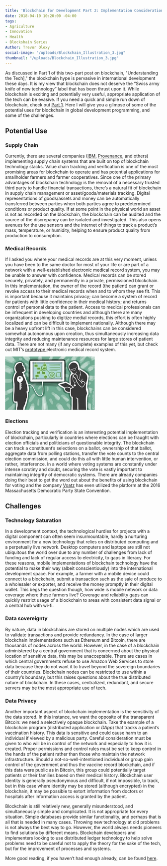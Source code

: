 ```yaml
---
title: 'Blockchain for Development Part 2: Implementation Considerations'
date: 2018-04-10 10:20:00 -04:00
tags:
- Agriculture
- Innovation
- Health
- Blockshain Series
Author: Trevor Olexy
social-image: "/uploads/Blockchain_Illustration_3.jpg"
thumbnail: "/uploads/Blockchain_Illustration_3.jpg"
---
```


As discussed in Part 1 of this two-part post on blockchain, "Understanding the Tech]," the blockchain hype is pervasive in international development these days. It is my view that blockchain does not deserve the “Swiss army knife of new technology” label that has been thrust upon it. While blockchain is exciting and potentially very useful, appropriate application of the tech can be evasive. If you need a quick and simple run down of blockchain, check out [Part 1](dai-global-digital.com/blockchain-for-development-part-1-understanding-the-tech.html). Here I will give you a glimpse of some of the potential uses for blockchain in global development programming, and some of the challenges.

<!--more-->

## Potential Use

### Supply Chain

Currently, there are several companies ([IBM](https://www.ibm.com/blockchain/supply-chain/), [Provenance](https://www.provenance.org/), and others) implementing supply chain systems that are built on top of blockchain technology stacks. Value chain tracking and verification is one of the most promising areas for blockchain to operate and has potential applications for smallholder farmers and farmer cooperatives. Since one of the primary advantages of blockchain technology is the removal of a necessary trusted third party to handle financial transactions, there’s a natural fit of blockchain in supply chain management or asset/goods/materials tracking. Digital representations of goods/assets and money can be automatically transferred between parties when both parties agree to predetermined conditions or product quality. If at some point in the physical world an asset is not as recorded on the blockchain, the blockchain can be audited and the source of the discrepancy can be isolated and investigated. This also opens avenues for the use sensors and the internet of things to track a product’s mass, temperature, or humidity, helping to ensure product quality from production to consumption. 

### Medical Records

If I asked you where your medical records are at this very moment, unless you have been to the same doctor for most of your life or are part of a network with a well-established electronic medical record system, you may be unable to answer with confidence. Medical records can be stored securely, privately, and permanently in a private, permissioned blockchain. In this implementation, the owner of the record (the patient) can grant or revoke access to their medical records when and to whom they see fit. This is important because it maintains privacy; can become a system of record for patients with little confidence in their medical history; and returns control of personal data to the patient. Access to medical professionals can be infrequent in developing countries and although there are many organizations pushing to digitize medial records, this effort is often highly localized and can be difficult to implement nationally. Although there may be a heavy upfront lift in this case, blockchains can be considered somewhat autonomous upon creation, thus simultaneously increasing data integrity and reducing maintenance resources for large stores of patient data. There are not many (if any complete) examples of this yet, but check out MIT’s [prototype ](https://medium.com/mit-media-lab-digital-currency-initiative/medrec-electronic-medical-records-on-the-blockchain-c2d7e1bc7d09) electronic medical record system.

![Blockchain Blog_Part2_picSMALL2.jpg](/uploads/Blockchain%20Blog_Part2_picSMALL2.jpg)

### Elections

Election tracking and verification is an interesting potential implementation of blockchain, particularly in countries where elections can be fraught with election officials and politicians of questionable integrity. The blockchain can track a constituent’s selections on a ballot, ownership of that ballot, aggregate data from polling stations, transfer the vote counts to the central election commission, and could do this all with little human intervention, or rather, interference. In a world where voting systems are constantly under intense scrutiny and doubt, securing the vote is vastly important to maintaining integrity of democratic systems. There are already companies doing their best to get the word out about the benefits of using blockchain for voting and the company [Voatz](https://voatz.com/) has even utilized the platform at the 2016 Massachusetts Democratic Party State Convention.

## Challenges

### Technology Saturation

In a development context, the technological hurdles for projects with a digital component can often seem insurmountable, hardly a nurturing environment for a new technology that relies on distributed computing and a perpetually live network. Desktop computers and laptops are still not ubiquitous the world over due to any number of challenges from lack of funding and lack of regular access to electricity, to gaps in literacy. For these reasons, mobile implementations of blockchain technology have the potential to make their way (albeit conscientiously) into the international development space. For example, a farmer with a mobile device could connect to a blockchain, submit a transaction such as the sale of produce to a wholesaler or exporter, and receive the money promptly in their digital wallet. This begs the question though, how wide is mobile network or data coverage where these farmers live? Coverage and reliability gaps can quickly restrict usage of a blockchain to areas with consistent data signal or a central hub with wi-fi.

### Data sovereignty

By nature, data in blockchains are stored on multiple nodes which are used to validate transactions and provide redundancy. In the case of larger blockchain implementations such as Ethereum and Bitcoin, there are thousands of nodes across the world. However, in the case of a blockchain administered by a central government that is concerned about the physical location of sensitive data, this may be unacceptable. There are cases in which central governments refuse to use Amazon Web Services to store data because they do not want it to travel beyond the sovereign boundaries of their countries. Blockchain nodes can be restricted to use within a country’s boundary, but this raises questions about the true distributed nature of blockchain. In these cases, centralized, redundant, and secure servers may be the most appropriate use of tech.

### Data Privacy

Another important aspect of blockchain implementation is the sensitivity of the data stored. In this instance, we want the opposite of the transparent Bitcoin: we need a selectively opaque blockchain. Take the example of a blockchain program (distributed application or *DApp*) that tracks a patient’s vaccination history. This data is sensitive and could cause harm to an individual if viewed by a malicious party. Careful consideration must be given to who will be in control of the network and especially to how it is created. Proper permissions and control rules must be set to keep control in the hands of the patient rather than those who maintain the network infrastructure. Should a not-so-well-intentioned individual or group gain control of the government and thus the vaccine record blockchain, and if this data were public as in Bitcoin, this group could potentially target patients or their families based on their medical history. Blockchain user identity is generally pseudonymous and difficult, if not impossible, to track, but in this case where identity may be stored (although encrypted) in the blockchain, it may be possible to extort information from doctors or hospitals after information access is granted by the patient.

Blockchain is still relatively new, generally misunderstood, and simultaneously simple and complicated. It is not appropriate for every situation. Simple databases provide similar functionality, and perhaps that is all that is needed in many cases. Throwing new technology at old problems is not always the best way to go. However, the world always needs pioneers to find solutions by different means. Blockchain developers and implementers looking to use distributed ledger technology to help solve problems need to be careful not to apply the theory for the sake of the tech, but for the improvement of processes and systems.

More good reading, if you haven’t had enough already, can be found [here](https://eng.paxos.com/blockchain-separating-hype-from-substance).